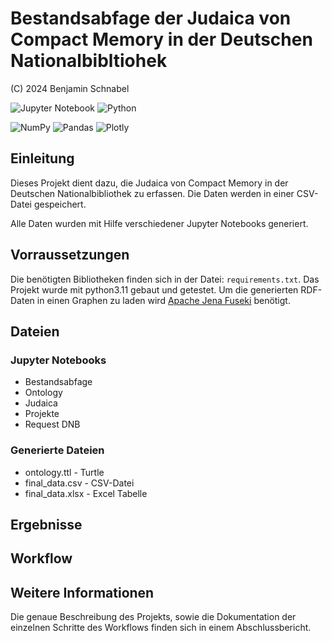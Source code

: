 # Bestandsabfage der Judaica von Compact Memory in der Deutschen Nationalbibltiohek

(C) 2024 Benjamin Schnabel

![Jupyter Notebook](https://img.shields.io/badge/jupyter-%23FA0F00.svg?style=for-the-badge&logo=jupyter&logoColor=white)
![Python](https://img.shields.io/badge/python-3670A0?style=for-the-badge&logo=python&logoColor=ffdd54)

![NumPy](https://img.shields.io/badge/numpy-%23013243.svg?style=for-the-badge&logo=numpy&logoColor=white)
![Pandas](https://img.shields.io/badge/pandas-%23150458.svg?style=for-the-badge&logo=pandas&logoColor=white)
![Plotly](https://img.shields.io/badge/Plotly-%233F4F75.svg?style=for-the-badge&logo=plotly&logoColor=white)


## Einleitung
Dieses Projekt dient dazu, die Judaica von Compact Memory in der Deutschen Nationalbibliothek zu erfassen. Die Daten werden in einer CSV-Datei gespeichert.

Alle Daten wurden mit Hilfe verschiedener Jupyter Notebooks generiert.

## Vorraussetzungen
Die benötigten Bibliotheken finden sich in der Datei: `requirements.txt`.
Das Projekt wurde mit python3.11 gebaut und getestet.
Um die generierten RDF-Daten in einen Graphen zu laden wird [Apache Jena Fuseki](https://jena.apache.org/documentation/fuseki2/) benötigt.

## Dateien
### Jupyter Notebooks
* Bestandsabfage
* Ontology
* Judaica
* Projekte
* Request DNB


### Generierte Dateien
* ontology.ttl - Turtle 
* final_data.csv - CSV-Datei
* final_data.xlsx - Excel Tabelle

## Ergebnisse


## Workflow


## Weitere Informationen
Die genaue Beschreibung des Projekts, sowie die Dokumentation der einzelnen Schritte des Workflows finden sich in einem Abschlussbericht.



